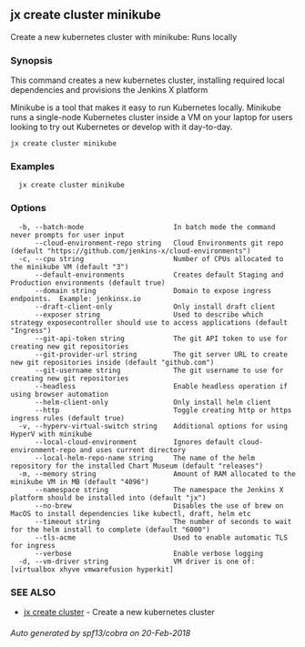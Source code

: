## jx create cluster minikube

Create a new kubernetes cluster with minikube: Runs locally

### Synopsis


This command creates a new kubernetes cluster, installing required local dependencies and provisions the Jenkins X platform 

Minikube is a tool that makes it easy to run Kubernetes locally. Minikube runs a single-node Kubernetes cluster inside a VM on your laptop for users looking to try out Kubernetes or develop with it day-to-day.

```
jx create cluster minikube
```

### Examples

```
  jx create cluster minikube
```

### Options

```
  -b, --batch-mode                      In batch mode the command never prompts for user input
      --cloud-environment-repo string   Cloud Environments git repo (default "https://github.com/jenkins-x/cloud-environments")
  -c, --cpu string                      Number of CPUs allocated to the minikube VM (default "3")
      --default-environments            Creates default Staging and Production environments (default true)
      --domain string                   Domain to expose ingress endpoints.  Example: jenkinsx.io
      --draft-client-only               Only install draft client
      --exposer string                  Used to describe which strategy exposecontroller should use to access applications (default "Ingress")
      --git-api-token string            The git API token to use for creating new git repositories
      --git-provider-url string         The git server URL to create new git repositories inside (default "github.com")
      --git-username string             The git username to use for creating new git repositories
      --headless                        Enable headless operation if using browser automation
      --helm-client-only                Only install helm client
      --http                            Toggle creating http or https ingress rules (default true)
  -v, --hyperv-virtual-switch string    Additional options for using HyperV with minikube
      --local-cloud-environment         Ignores default cloud-environment-repo and uses current directory 
      --local-helm-repo-name string     The name of the helm repository for the installed Chart Museum (default "releases")
  -m, --memory string                   Amount of RAM allocated to the minikube VM in MB (default "4096")
      --namespace string                The namespace the Jenkins X platform should be installed into (default "jx")
      --no-brew                         Disables the use of brew on MacOS to install dependencies like kubectl, draft, helm etc
      --timeout string                  The number of seconds to wait for the helm install to complete (default "6000")
      --tls-acme                        Used to enable automatic TLS for ingress
      --verbose                         Enable verbose logging
  -d, --vm-driver string                VM driver is one of: [virtualbox xhyve vmwarefusion hyperkit]
```

### SEE ALSO
* [jx create cluster](jx_create_cluster.md)	 - Create a new kubernetes cluster

###### Auto generated by spf13/cobra on 20-Feb-2018
